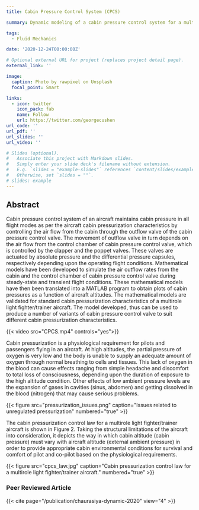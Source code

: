 ```yaml
---
title: Cabin Pressure Control System (CPCS)

summary: Dynamic modeling of a cabin pressure control system for a multirole fighter aircraft

tags:
  - Fluid Mechanics

date: '2020-12-24T00:00:00Z'

# Optional external URL for project (replaces project detail page).
external_link: ''

image:
  caption: Photo by rawpixel on Unsplash
  focal_point: Smart

links:
  - icon: twitter
    icon_pack: fab
    name: Follow
    url: https://twitter.com/georgecushen
url_code: ''
url_pdf: ''
url_slides: ''
url_video: ''

# Slides (optional).
#   Associate this project with Markdown slides.
#   Simply enter your slide deck's filename without extension.
#   E.g. `slides = "example-slides"` references `content/slides/example-slides.md`.
#   Otherwise, set `slides = ""`.
# slides: example
---
```

## Abstract
Cabin pressure control system of an aircraft maintains cabin pressure in all flight modes as per the aircraft cabin pressurization characteristics by controlling the air flow from the cabin through the outflow valve of the cabin pressure control valve. The movement of outflow valve in turn depends on the air flow from the control chamber of cabin pressure control valve, which is controlled by the clapper and the poppet valves. These valves are actuated by absolute pressure and the differential pressure capsules, respectively depending upon the operating flight conditions. Mathematical models have been developed to simulate the air outflow rates from the cabin and the control chamber of cabin pressure control valve during steady-state and transient flight conditions. These mathematical models have then been translated into a MATLAB program to obtain plots of cabin pressures as a function of aircraft altitudes. The mathematical models are validated for standard cabin pressurization characteristics of a multirole light fighter/trainer aircraft. The model developed, thus can be used to produce a number of variants of cabin pressure control valve to suit different cabin pressurization characteristics.

{{< video src="CPCS.mp4"  controls="yes">}}

Cabin pressurization is a physiological requirement for pilots and passengers flying in an aircraft. At high altitudes, the partial pressure of oxygen is very low and the body is unable to supply an adequate amount of oxygen through normal breathing to cells and tissues. This lack of oxygen in the blood can cause effects ranging from simple headache and discomfort to total loss of consciousness, depending upon the duration of exposure to the high altitude condition. Other effects of low ambient pressure levels are the expansion of gases in cavities (sinus, abdomen) and getting dissolved in the blood (nitrogen) that may cause serious problems.

{{< figure src="pressurization_issues.png" caption="Issues related to unregulated pressurization" numbered="true" >}}

The cabin pressurization control law for a multirole light fighter/trainer aircraft is shown in Figure 2. Taking the structural limitations of the aircraft into consideration, it depicts the way in which cabin altitude (cabin pressure) must vary with aircraft altitude (external ambient pressure) in order to provide appropriate cabin environmental conditions for survival and comfort of pilot and co-pilot based on the physiological requirements.

{{< figure src="cpcs_law.jpg" caption="Cabin pressurization control law for a multirole light fighter/trainer aircraft." numbered="true" >}}

### Peer Reviewed Article
{{< cite page="/publication/chaurasiya-dynamic-2020" view="4" >}}
